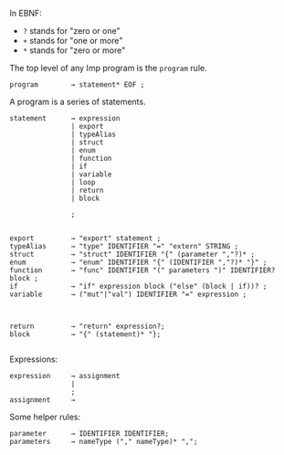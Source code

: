 In EBNF:

- `?` stands for "zero or one"
- `+` stands for "one or more"
- `*` stands for "zero or more"

The top level of any Imp program is the `program` rule.

```ebnf
program        → statement* EOF ;
```

A program is a series of statements.

```ebnf
statement      → expression
               | export
               | typeAlias
               | struct
               | enum
               | function
               | if
               | variable 
               | loop
               | return
               | block
               
               ;
               

export         → "export" statement ;
typeAlias      → "type" IDENTIFIER "=" "extern" STRING ;
struct         → "struct" IDENTIFIER "{" (parameter ","?)* ;
enum           → "enum" IDENTIFIER "{" (IDENTIFIER ","?)* "}" ;
function       → "func" IDENTIFIER "(" parameters ")" IDENTIFIER? block ;
if             → "if" expression block ("else" (block | if))? ;
variable       → ("mut"|"val") IDENTIFIER "=" expression ;



return         → "return" expression?;
block          → "{" (statement)* "};


```

Expressions:

```ebnf
expression     → assignment
               |
               ;
assignment     →

```

Some helper rules:

```ebnf
parameter      → IDENTIFIER IDENTIFIER;
parameters     → nameType ("," nameType)* ",";
```